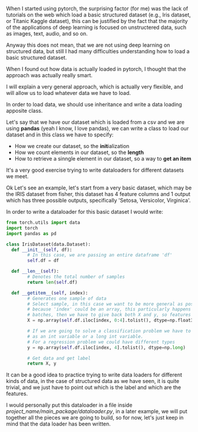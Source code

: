 
When I started using pytorch, the surprising factor (for me) was the lack of tutorials on the web
which load a basic structured dataset (e.g., Iris dataset, or Titanic Kaggle dataset), this can be
justified by the fact that the majority of the applications of deep learning is focused on unstructered
data, such as images, text, audio, and so on.

Anyway this does not mean, that we are not using deep learning on structured data, but still I had
many difficulties understanding how to load a basic structured dataset.

When I found out how data is actually loaded in pytorch, I thought that the approach was actually really
smart.

I will explain a very general approach, which is actually very flexible, and will allow us to load whatever
data we have to load.

In order to load data, we should use inheritance and write a data loading apposite class.

Let's say that we have our dataset which is loaded from a csv and we are using **pandas** (yeah I know, I
love pandas), we can write a class to load our dataset and in this class we have to specify:

* How we create our dataset, so the **init**ialization
* How we count elements in our dataset, so the **length**
* How to retrieve a sinngle element in our dataset, so a way to **get an item**

It's a very good exercise trying to write dataloaders for different datasets we meet.

Ok Let's see an example, let's start from a very basic dataset, which may be the IRIS dataset
from fisher, this dataset has 4 feature columns and 1 output which has three possible outputs,
specifically 'Setosa, Versicolor, Virginica'.

In order to write a dataloader for this basic dataset I would write:

```python
from torch.utils import data
import torch
import pandas as pd

class IrisDataset(data.Dataset):
  def __init__(self, df):
        # In this case, we are passing an entire dataframe 'df'
        self.df = df

  def __len__(self):
        # Denotes the total number of samples
        return len(self.df)

  def __getitem__(self, index):
        # Generates one sample of data
        # Select sample, in this case we want to be more general as possible
        # because 'index' could be an array, this particularly happens when we use
        # batches, then we have to give back both X and y, so features and labels
        X = np.array(self.df.iloc[index, 0:4].tolist(), dtype=np.float32)

        # If we are going to solve a classification problem we have to set the label
        # as an int variable or a long int variable.
        # For a regression problem we could have different types
        y = np.array(self.df.iloc[index, 4].tolist(), dtype=np.long)

        # Get data and get label
        return X, y
```

It can be a good idea to practice trying to write data loaders for different kinds of data,
in the case of structured data as we have seen, it is quite trivial, and we just have to point out which
is the label and which are the features.

I would personally put this dataloader in a file inside *project_name/main_package/dataloader.py*,
in a later example, we will put together all the pieces we are going to build, so for now,
let's just keep in mind that the data loader has been written.


